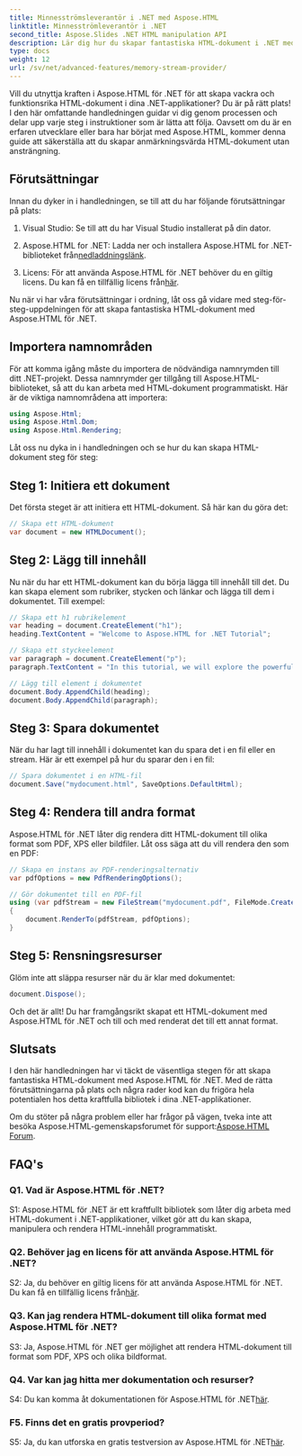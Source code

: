 ```yaml
---
title: Minnesströmsleverantör i .NET med Aspose.HTML
linktitle: Minnesströmleverantör i .NET
second_title: Aspose.Slides .NET HTML manipulation API
description: Lär dig hur du skapar fantastiska HTML-dokument i .NET med Aspose.HTML. Följ vår steg-för-steg handledning och lås upp kraften i HTML-manipulation.
type: docs
weight: 12
url: /sv/net/advanced-features/memory-stream-provider/
---
```


Vill du utnyttja kraften i Aspose.HTML för .NET för att skapa vackra och funktionsrika HTML-dokument i dina .NET-applikationer? Du är på rätt plats! I den här omfattande handledningen guidar vi dig genom processen och delar upp varje steg i instruktioner som är lätta att följa. Oavsett om du är en erfaren utvecklare eller bara har börjat med Aspose.HTML, kommer denna guide att säkerställa att du skapar anmärkningsvärda HTML-dokument utan ansträngning.

## Förutsättningar

Innan du dyker in i handledningen, se till att du har följande förutsättningar på plats:

1. Visual Studio: Se till att du har Visual Studio installerat på din dator.

2.  Aspose.HTML for .NET: Ladda ner och installera Aspose.HTML for .NET-biblioteket från[nedladdningslänk](https://releases.aspose.com/html/net/).

3.  Licens: För att använda Aspose.HTML för .NET behöver du en giltig licens. Du kan få en tillfällig licens från[här](https://purchase.aspose.com/temporary-license/).

Nu när vi har våra förutsättningar i ordning, låt oss gå vidare med steg-för-steg-uppdelningen för att skapa fantastiska HTML-dokument med Aspose.HTML för .NET.

## Importera namnområden

För att komma igång måste du importera de nödvändiga namnrymden till ditt .NET-projekt. Dessa namnrymder ger tillgång till Aspose.HTML-biblioteket, så att du kan arbeta med HTML-dokument programmatiskt. Här är de viktiga namnområdena att importera:

```csharp
using Aspose.Html;
using Aspose.Html.Dom;
using Aspose.Html.Rendering;
```

Låt oss nu dyka in i handledningen och se hur du kan skapa HTML-dokument steg för steg:

## Steg 1: Initiera ett dokument

Det första steget är att initiera ett HTML-dokument. Så här kan du göra det:

```csharp
// Skapa ett HTML-dokument
var document = new HTMLDocument();
```

## Steg 2: Lägg till innehåll

Nu när du har ett HTML-dokument kan du börja lägga till innehåll till det. Du kan skapa element som rubriker, stycken och länkar och lägga till dem i dokumentet. Till exempel:

```csharp
// Skapa ett h1 rubrikelement
var heading = document.CreateElement("h1");
heading.TextContent = "Welcome to Aspose.HTML for .NET Tutorial";

// Skapa ett styckeelement
var paragraph = document.CreateElement("p");
paragraph.TextContent = "In this tutorial, we will explore the powerful features of Aspose.HTML for .NET.";

// Lägg till element i dokumentet
document.Body.AppendChild(heading);
document.Body.AppendChild(paragraph);
```

## Steg 3: Spara dokumentet

När du har lagt till innehåll i dokumentet kan du spara det i en fil eller en stream. Här är ett exempel på hur du sparar den i en fil:

```csharp
// Spara dokumentet i en HTML-fil
document.Save("mydocument.html", SaveOptions.DefaultHtml);
```

## Steg 4: Rendera till andra format

Aspose.HTML för .NET låter dig rendera ditt HTML-dokument till olika format som PDF, XPS eller bildfiler. Låt oss säga att du vill rendera den som en PDF:

```csharp
// Skapa en instans av PDF-renderingsalternativ
var pdfOptions = new PdfRenderingOptions();

// Gör dokumentet till en PDF-fil
using (var pdfStream = new FileStream("mydocument.pdf", FileMode.Create))
{
    document.RenderTo(pdfStream, pdfOptions);
}
```

## Steg 5: Rensningsresurser

Glöm inte att släppa resurser när du är klar med dokumentet:

```csharp
document.Dispose();
```

Och det är allt! Du har framgångsrikt skapat ett HTML-dokument med Aspose.HTML för .NET och till och med renderat det till ett annat format.

## Slutsats

I den här handledningen har vi täckt de väsentliga stegen för att skapa fantastiska HTML-dokument med Aspose.HTML för .NET. Med de rätta förutsättningarna på plats och några rader kod kan du frigöra hela potentialen hos detta kraftfulla bibliotek i dina .NET-applikationer.

 Om du stöter på några problem eller har frågor på vägen, tveka inte att besöka Aspose.HTML-gemenskapsforumet för support:[Aspose.HTML Forum](https://forum.aspose.com/).

## FAQ's

### Q1. Vad är Aspose.HTML för .NET?

S1: Aspose.HTML för .NET är ett kraftfullt bibliotek som låter dig arbeta med HTML-dokument i .NET-applikationer, vilket gör att du kan skapa, manipulera och rendera HTML-innehåll programmatiskt.

### Q2. Behöver jag en licens för att använda Aspose.HTML för .NET?

 S2: Ja, du behöver en giltig licens för att använda Aspose.HTML för .NET. Du kan få en tillfällig licens från[här](https://purchase.aspose.com/temporary-license/).

### Q3. Kan jag rendera HTML-dokument till olika format med Aspose.HTML för .NET?

S3: Ja, Aspose.HTML för .NET ger möjlighet att rendera HTML-dokument till format som PDF, XPS och olika bildformat.

### Q4. Var kan jag hitta mer dokumentation och resurser?

 S4: Du kan komma åt dokumentationen för Aspose.HTML för .NET[här](https://reference.aspose.com/html/net/).

### F5. Finns det en gratis provperiod?

 S5: Ja, du kan utforska en gratis testversion av Aspose.HTML för .NET[här](https://releases.aspose.com/).
